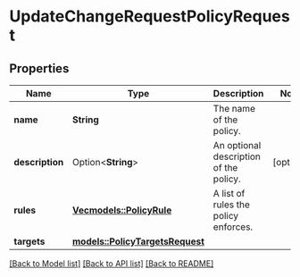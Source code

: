 # UpdateChangeRequestPolicyRequest

## Properties

Name | Type | Description | Notes
------------ | ------------- | ------------- | -------------
**name** | **String** | The name of the policy. | 
**description** | Option<**String**> | An optional description of the policy. | [optional]
**rules** | [**Vec<models::PolicyRule>**](PolicyRule.md) | A list of rules the policy enforces. | 
**targets** | [**models::PolicyTargetsRequest**](PolicyTargetsRequest.md) |  | 

[[Back to Model list]](../README.md#documentation-for-models) [[Back to API list]](../README.md#documentation-for-api-endpoints) [[Back to README]](../README.md)


